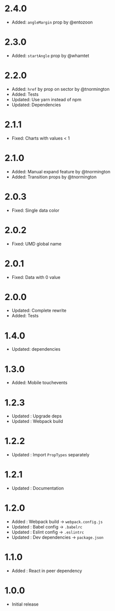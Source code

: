 # 2.4.0

-   Added: `angleMargin` prop by @entozoon

# 2.3.0

-   Added: `startAngle` prop by @whamtet

# 2.2.0

-   Added: `href` by prop on sector by @tnormington
-   Added: Tests
-   Updated: Use yarn instead of npm
-   Updated: Dependencies

# 2.1.1

-   Fixed: Charts with values < 1

# 2.1.0

-   Added: Manual expand feature by @tnormington
-   Added: Transition props by @tnormington

# 2.0.3

-   Fixed: Single data color

# 2.0.2

-   Fixed: UMD global name

# 2.0.1

-   Fixed: Data with 0 value

# 2.0.0

-   Updated: Complete rewrite
-   Added: Tests

# 1.4.0

-   Updated: dependencies

# 1.3.0

-   Added: Mobile touchevents

# 1.2.3

-   Updated : Upgrade deps
-   Updated : Webpack build

# 1.2.2

-   Updated : Import `PropTypes` separately

# 1.2.1

-   Updated : Documentation

# 1.2.0

-   Added : Webpack build -> `webpack.config.js`
-   Updated : Babel config -> `.babelrc`
-   Updated : Eslint config -> `.eslintrc`
-   Updated : Dev dependencies -> `package.json`

# 1.1.0

-   Added : React in peer dependency

# 1.0.0

-   Initial release
